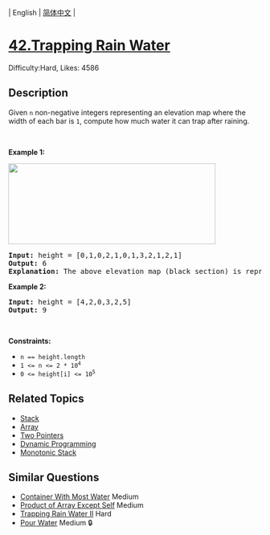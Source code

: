 
| English | [简体中文](README.md) |

# [42.Trapping Rain Water](https://leetcode.com/problems/trapping-rain-water/)
Difficulty:Hard, Likes: 4586

## Description

<p>Given <code>n</code> non-negative integers representing an elevation map where the width of each bar is <code>1</code>, compute how much water it can trap after raining.</p>

<p>&nbsp;</p>
<p><strong class="example">Example 1:</strong></p>
<img src="https://assets.leetcode.com/uploads/2018/10/22/rainwatertrap.png" style="width: 412px; height: 161px;" />
<pre>
<strong>Input:</strong> height = [0,1,0,2,1,0,1,3,2,1,2,1]
<strong>Output:</strong> 6
<strong>Explanation:</strong> The above elevation map (black section) is represented by array [0,1,0,2,1,0,1,3,2,1,2,1]. In this case, 6 units of rain water (blue section) are being trapped.
</pre>

<p><strong class="example">Example 2:</strong></p>

<pre>
<strong>Input:</strong> height = [4,2,0,3,2,5]
<strong>Output:</strong> 9
</pre>

<p>&nbsp;</p>
<p><strong>Constraints:</strong></p>

<ul>
	<li><code>n == height.length</code></li>
	<li><code>1 &lt;= n &lt;= 2 * 10<sup>4</sup></code></li>
	<li><code>0 &lt;= height[i] &lt;= 10<sup>5</sup></code></li>
</ul>


## Related Topics

- [Stack](https://leetcode-cn.com/tag/stack/)
- [Array](https://leetcode-cn.com/tag/array/)
- [Two Pointers](https://leetcode-cn.com/tag/two-pointers/)
- [Dynamic Programming](https://leetcode-cn.com/tag/dynamic-programming/)
- [Monotonic Stack](https://leetcode-cn.com/tag/monotonic-stack/)

## Similar Questions

- [Container With Most Water](../container-with-most-water/README.md) Medium 
- [Product of Array Except Self](../product-of-array-except-self/README.md) Medium 
- [Trapping Rain Water II](../trapping-rain-water-ii/README.md) Hard 
- [Pour Water](../pour-water/README.md) Medium 🔒
